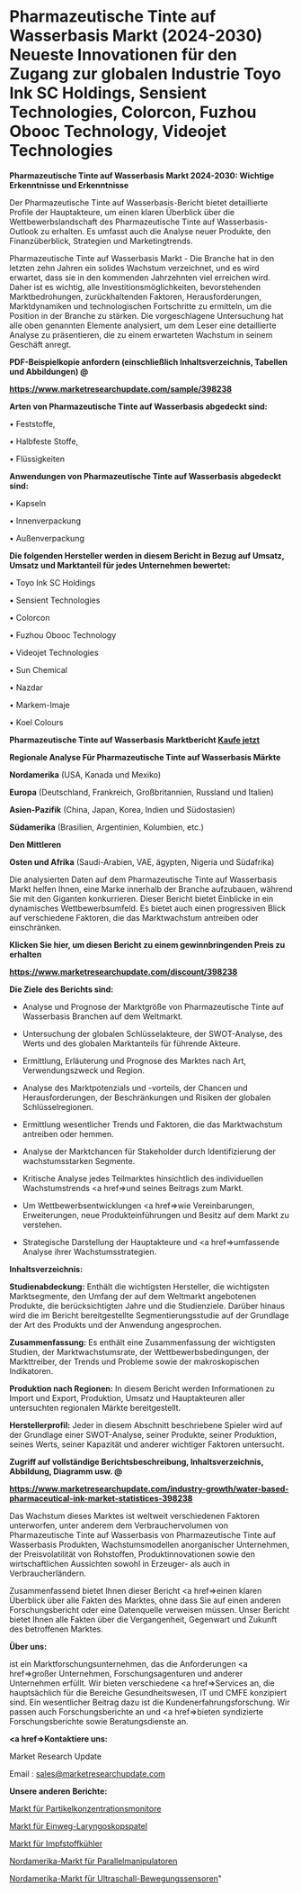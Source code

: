 # Pharmazeutische Tinte auf Wasserbasis Markt (2024-2030) Neueste Innovationen für den Zugang zur globalen Industrie Toyo Ink SC Holdings, Sensient Technologies, Colorcon, Fuzhou Obooc Technology, Videojet Technologies

<strong>Pharmazeutische Tinte auf Wasserbasis Markt 2024-2030: Wichtige Erkenntnisse und Erkenntnisse</strong>

Der Pharmazeutische Tinte auf Wasserbasis-Bericht bietet detaillierte Profile der Hauptakteure, um einen klaren Überblick über die Wettbewerbslandschaft des Pharmazeutische Tinte auf Wasserbasis-Outlook zu erhalten. Es umfasst auch die Analyse neuer Produkte, den Finanzüberblick, Strategien und Marketingtrends.

Pharmazeutische Tinte auf Wasserbasis Markt - Die Branche hat in den letzten zehn Jahren ein solides Wachstum verzeichnet, und es wird erwartet, dass sie in den kommenden Jahrzehnten viel erreichen wird. Daher ist es wichtig, alle Investitionsmöglichkeiten, bevorstehenden Marktbedrohungen, zurückhaltenden Faktoren, Herausforderungen, Marktdynamiken und technologischen Fortschritte zu ermitteln, um die Position in der Branche zu stärken. Die vorgeschlagene Untersuchung hat alle oben genannten Elemente analysiert, um dem Leser eine detaillierte Analyse zu präsentieren, die zu einem erwarteten Wachstum in seinem Geschäft anregt.



<strong><b>PDF-Beispielkopie anfordern (einschließlich Inhaltsverzeichnis, Tabellen und Abbildungen) @ </b></strong>

<strong><a href=https://www.marketresearchupdate.com/sample/398238>

<strong>https://www.marketresearchupdate.com/sample/398238</u></a></strong></strong>



<strong>Arten von Pharmazeutische Tinte auf Wasserbasis abgedeckt sind:</strong>

• Feststoffe,

• Halbfeste Stoffe,

• Flüssigkeiten



<strong>Anwendungen von Pharmazeutische Tinte auf Wasserbasis abgedeckt sind:</strong>

• Kapseln

• Innenverpackung

• Außenverpackung



<strong>Die folgenden Hersteller werden in diesem Bericht in Bezug auf Umsatz, Umsatz und Marktanteil für jedes Unternehmen bewertet:</strong>

• Toyo Ink SC Holdings

• Sensient Technologies

• Colorcon

• Fuzhou Obooc Technology

• Videojet Technologies

• Sun Chemical

• Nazdar

• Markem-Imaje

• Koel Colours



<strong>Pharmazeutische Tinte auf Wasserbasis Marktbericht <a href=https://www.marketresearchupdate.com/buynow/398238>Kaufe jetzt</a></strong>



<strong>Regionale Analyse Für Pharmazeutische Tinte auf Wasserbasis Märkte</strong>



<strong>Nordamerika</strong> (USA, Kanada und Mexiko)



<strong>Europa</strong> (Deutschland, Frankreich, Großbritannien, Russland und Italien)



<strong>Asien-Pazifik</strong> (China, Japan, Korea, Indien und Südostasien)



<strong>Südamerika</strong> (Brasilien, Argentinien, Kolumbien, etc.)



<strong>Den Mittleren</strong> 

<strong>Osten und Afrika</strong> (Saudi-Arabien, VAE, ägypten, Nigeria und Südafrika)

Die analysierten Daten auf dem Pharmazeutische Tinte auf Wasserbasis Markt helfen Ihnen, eine Marke innerhalb der Branche aufzubauen, während Sie mit den Giganten konkurrieren. Dieser Bericht bietet Einblicke in ein dynamisches Wettbewerbsumfeld. Es bietet auch einen progressiven Blick auf verschiedene Faktoren, die das Marktwachstum antreiben oder einschränken.



<strong>Klicken Sie hier, um diesen Bericht zu einem gewinnbringenden Preis zu erhalten
</strong>

<strong><a href=https://www.marketresearchupdate.com/discount/398238>https://www.marketresearchupdate.com/discount/398238</b></u></strong></a>



<strong>Die Ziele des Berichts sind:</strong>

- Analyse und Prognose der Marktgröße von Pharmazeutische Tinte auf Wasserbasis Branchen auf dem Weltmarkt.

- Untersuchung der globalen Schlüsselakteure, der SWOT-Analyse, des Werts und des globalen Marktanteils für führende Akteure.

- Ermittlung, Erläuterung und Prognose des Marktes nach Art, Verwendungszweck und Region.

- Analyse des Marktpotenzials und -vorteils, der Chancen und Herausforderungen, der Beschränkungen und Risiken der globalen Schlüsselregionen.

- Ermittlung wesentlicher Trends und Faktoren, die das Marktwachstum antreiben oder hemmen.

- Analyse der Marktchancen für Stakeholder durch Identifizierung der wachstumsstarken Segmente.

- Kritische Analyse jedes Teilmarktes hinsichtlich des individuellen Wachstumstrends <a href=>und</a> seines Beitrags zum Markt.

- Um Wettbewerbsentwicklungen <a href=>wie</a> Vereinbarungen, Erweiterungen, neue Produkteinführungen und Besitz auf dem Markt zu verstehen.

- Strategische Darstellung der Hauptakteure und <a href=>umfas</a>sende Analyse ihrer Wachstumsstrategien.



<strong>Inhaltsverzeichnis:</strong>



<strong>Studienabdeckung:</strong> Enthält die wichtigsten Hersteller, die wichtigsten Marktsegmente, den Umfang der auf dem Weltmarkt angebotenen Produkte, die berücksichtigten Jahre und die Studienziele. Darüber hinaus wird die im Bericht bereitgestellte Segmentierungsstudie auf der Grundlage der Art des Produkts und der Anwendung angesprochen.



<strong>Zusammenfassung:</strong> Es enthält eine Zusammenfassung der wichtigsten Studien, der Marktwachstumsrate, der Wettbewerbsbedingungen, der Markttreiber, der Trends und Probleme sowie der makroskopischen Indikatoren.



<strong>Produktion nach Regionen:</strong> In diesem Bericht werden Informationen zu Import und Export, Produktion, Umsatz und Hauptakteuren aller untersuchten regionalen Märkte bereitgestellt.



<strong>Herstellerprofil:</strong> Jeder in diesem Abschnitt beschriebene Spieler wird auf der Grundlage einer SWOT-Analyse, seiner Produkte, seiner Produktion, seines Werts, seiner Kapazität und anderer wichtiger Faktoren untersucht.



<strong><b>Zugriff auf vollständige Berichtsbeschreibung, Inhaltsverzeichnis, Abbildung, Diagramm usw. @ </b></strong>

<strong><a href=https://www.marketresearchupdate.com/industry-growth/water-based-pharmaceutical-ink-market-statistices-398238>https://www.marketresearchupdate.com/industry-growth/water-based-pharmaceutical-ink-market-statistices-398238</a></strong>

Das Wachstum dieses Marktes ist weltweit verschiedenen Faktoren unterworfen, unter anderem dem Verbrauchervolumen von Pharmazeutische Tinte auf Wasserbasis von Pharmazeutische Tinte auf Wasserbasis Produkten, Wachstumsmodellen anorganischer Unternehmen, der Preisvolatilität von Rohstoffen, Produktinnovationen sowie den wirtschaftlichen Aussichten sowohl in Erzeuger- als auch in Verbraucherländern.

Zusammenfassend bietet Ihnen dieser Bericht <a href=>einen</a> klaren Überblick über alle Fakten des Marktes, ohne dass Sie auf einen anderen Forschungsbericht oder eine Datenquelle verweisen müssen. Unser Bericht bietet Ihnen alle Fakten über die Vergangenheit, Gegenwart und Zukunft des betroffenen Marktes.



<strong>Über uns:</strong>

 ist ein Marktforschungsunternehmen, das die Anforderungen <a href=>großer</a> Unternehmen, Forschungsagenturen und anderer Unternehmen erfüllt. Wir bieten verschiedene <a href=>Services</a> an, die hauptsächlich für die Bereiche Gesundheitswesen, IT und CMFE konzipiert sind. Ein wesentlicher Beitrag dazu ist die Kundenerfahrungsforschung. Wir passen auch Forschungsberichte an und <a href=>bieten</a> syndizierte Forschungsberichte sowie Beratungsdienste an.



<strong><a href=>Kontaktiere uns:</a></strong>

Market Research Update

Email : sales@marketresearchupdate.com



<strong>Unsere anderen Berichte:</strong>

<a href=https://www.linkedin.com/pulse/particulate-matter-concentration-monitor-market>Markt für Partikelkonzentrationsmonitore</a>

<a href=https://www.linkedin.com/pulse/disposable-laryngoscope-blades-market-outlooks-2023-size>Markt für Einweg-Laryngoskopspatel</a>

<a href=https://www.linkedin.com/pulse/vaccine-cooler-market-report-2023-top>Markt für Impfstoffkühler</a>

<a href=https://www.linkedin.com/pulse/north-america-parallel-manipulator-market-size>Nordamerika-Markt für Parallelmanipulatoren</a>

<a href=https://www.linkedin.com/pulse/north-america-ultrasonic-motion-sensor-market>Nordamerika-Markt für Ultraschall-Bewegungssensoren</a>"
